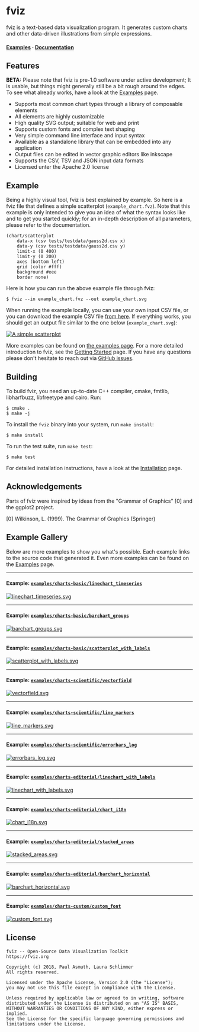 fviz
====

fviz is a text-based data visualization program. It generates custom charts
and other data-driven illustrations from simple expressions.

<h4>
  <a href="https://fviz.org/examples">Examples</a> &middot;
  <a href="https://fviz.org">Documentation</a>
</h4>


Features
--------

**BETA:** Please note that fviz is pre-1.0 software under active development;
It is usable, but things might generally still be a bit rough around the edges.
To see what already works, have a look at the [Examples](...) page.

- Supports most common chart types through a library of composable elements
- All elements are highly customizable
- High quality SVG output; suitable for web and print
- Supports custom fonts and complex text shaping
- Very simple command line interface and input syntax
- Available as a standalone library that can be embedded into any application
- Output files can be edited in vector graphic editors like inkscape
- Supports the CSV, TSV and JSON input data formats
- Licensed unter the Apache 2.0 license


Example
-------

Being a highly visual tool, fviz is best explained by example. So here is a fviz
file that defines a simple scatterplot (`example_chart.fvz`). Note that this
example is only intended to give you an idea of what the syntax looks like and to
get you started quickly; for an in-depth description of all parameters, please refer
to the documentation.

    (chart/scatterplot
        data-x (csv tests/testdata/gauss2d.csv x)
        data-y (csv tests/testdata/gauss2d.csv y)
        limit-x (0 400)
        limit-y (0 200)
        axes (bottom left)
        grid (color #fff)
        background #eee
        border none)

Here is how you can run the above example file through fviz:

    $ fviz --in example_chart.fvz --out example_chart.svg

When running the example locally, you can use your own input CSV file, or you
can download the example CSV file [from here](/tests/testdata/gauss2d.csv).
If everything works, you should get an output file similar to the one below
(`example_chart.svg`):

[![A simple scatterplot](/examples/charts-basic/scatterplot.svg)](https://fviz.org/examples/charts-basic/scatterplot)

More examples can be found on [the examples page](https://fviz.org/examples).
For a more detailed introduction to fviz, see the [Getting Started](https://fviz.org/documentation/getting-started) page.
If you have any questions please don't hesitate to reach out via [GitHub issues](https://github.com/asmuth/fviz).


Building
--------

To build fviz, you need an up-to-date C++ compiler, cmake, fmtlib, libharfbuzz,
libfreetype and cairo. Run:

    $ cmake .
    $ make -j

To install the `fviz` binary into your system, run `make install`:

    $ make install

To run the test suite, run `make test`:

    $ make test


For detailed installation instructions, have a look at the [Installation](https://fviz.org/documentation/installation/)
page.


Acknowledgements
----------------

Parts of fviz were inspired by ideas from the "Grammar of Graphics" [0] and the
ggplot2 project.

[0] Wilkinson, L. (1999). The Grammar of Graphics (Springer)


Example Gallery
---------------

Below are more examples to show you what's possible. Each example links to the
source code that generated it. Even more examples can be found on the
[Examples](https://fviz.org/examples) page.

---
#### Example: [`examples/charts-basic/linechart_timeseries`](https://fviz.org/examples/charts-basic/linechart_timeseries)
[![linechart_timeseries.svg](/examples/charts-basic/linechart_timeseries.svg)](https://fviz.org/examples/charts-basic/linechart_timeseries)

---
#### Example: [`examples/charts-basic/barchart_groups`](https://fviz.org/examples/charts-basic/barchart_groups)
[![barchart_groups.svg](/examples/charts-basic/barchart_groups.svg)](https://fviz.org/examples/charts-basic/barchart_groups)

---
#### Example: [`examples/charts-basic/scatterplot_with_labels`](https://fviz.org/examples/charts-basic/scatterplot_with_labels)
[![scatterplot_with_labels.svg](/examples/charts-basic/scatterplot_with_labels.svg)](https://fviz.org/examples/charts-basic/scatterplot_with_labels)

---
#### Example: [`examples/charts-scientific/vectorfield`](https://fviz.org/examples/charts-scientific/vectorfield)
[![vectorfield.svg](/examples/charts-scientific/vectorfield.svg)](https://fviz.org/examples/charts-scientific/vectorfield)

---

#### Example: [`examples/charts-scientific/line_markers`](https://fviz.org/examples/charts-scientific/line_markers)
[![line_markers.svg](/examples/charts-scientific/line_markers.svg)](https://fviz.org/examples/charts-scientific/line_markers)

---

#### Example: [`examples/charts-scientific/errorbars_log`](https://fviz.org/examples/charts-scientific/errorbars_log)
[![errorbars_log.svg](/examples/charts-scientific/errorbars_log.svg)](https://fviz.org/examples/charts-scientific/errorbars_log)

---

#### Example: [`examples/charts-editorial/linechart_with_labels`](https://fviz.org/examples/charts-editorial/linechart_with_labels)
[![linechart_with_labels.svg](/examples/charts-editorial/linechart_with_labels.svg)](https://fviz.org/examples/charts-editorial/linechart_with_labels)

---

#### Example: [`examples/charts-editorial/chart_i18n`](https://fviz.org/examples/charts-editorial/chart_i18n)
[![chart_i18n.svg](/examples/charts-editorial/chart_i18n.svg)](https://fviz.org/examples/charts-editorial/chart_i18n)

---

#### Example: [`examples/charts-editorial/stacked_areas`](https://fviz.org/examples/charts-editorial/stacked_areas)
[![stacked_areas.svg](/examples/charts-editorial/stacked_areas.svg)](https://fviz.org/examples/charts-editorial/stacked_areas)

---

#### Example: [`examples/charts-editorial/barchart_horizontal`](https://fviz.org/examples/charts-editorial/barchart_horizontal)
[![barchart_horizontal.svg](/examples/charts-editorial/barchart_horizontal.svg)](https://fviz.org/examples/charts-editorial/barchart_horizontal)

---

#### Example: [`examples/charts-custom/custom_font`](https://fviz.org/examples/charts-custom/custom_font)
[![custom_font.svg](/examples/charts-custom/custom_font.svg)](https://fviz.org/examples/charts-custom/custom_font)


License
-------

    fviz -- Open-Source Data Visualization Toolkit 
    https://fviz.org

    Copyright (c) 2018, Paul Asmuth, Laura Schlimmer
    All rights reserved.

    Licensed under the Apache License, Version 2.0 (the "License");
    you may not use this file except in compliance with the License.

    Unless required by applicable law or agreed to in writing, software
    distributed under the License is distributed on an "AS IS" BASIS,
    WITHOUT WARRANTIES OR CONDITIONS OF ANY KIND, either express or implied.
    See the License for the specific language governing permissions and
    limitations under the License.
